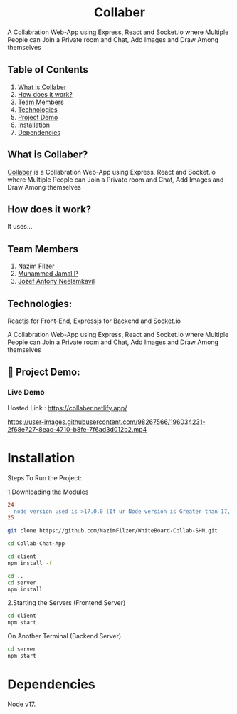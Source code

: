 # **<div align="center">Collaber</div>**  
A Collabration Web-App using Express, React and Socket.io where Multiple People can Join a Private room and Chat, Add Images and Draw Among themselves

## Table of Contents
1. [What is Collaber](#project-description)
2. [How does it work?](#working)
3. [Team Members](#team-members)
4. [Technologies](#technologies)
5. [Project Demo](#project-demo)
6. [Installation](#installation)
7. [Dependencies](#dependencies)


## What is Collaber?
[Collaber](https://collaber.netlify.app/) is a Collabration Web-App using Express, React and Socket.io where Multiple People can Join a Private room and Chat, Add Images and Draw Among themselves

## How does it work? 
It uses...

## Team Members

1. [Nazim Filzer](https://github.com/NazimFilzer/)
1. [Muhammed Jamal P](https://github.com/jamaljm/)
1. [Jozef Antony Neelamkavil](https://github.com/jzf21/) 

## Technologies:

Reactjs for Front-End, Expressjs for Backend and Socket.io

A Collabration Web-App using Express, React and Socket.io where Multiple People can Join a Private room and Chat, Add Images and Draw Among themselves

## 🔧 Project Demo:

### Live Demo
Hosted Link : https://collaber.netlify.app/

https://user-images.githubusercontent.com/98267566/196034231-2f68e727-8eac-4710-b8fe-7f6ad3d012b2.mp4

# Installation
Steps To Run the Project:

1.Downloading the Modules

```diff
24
- node version used is >17.0.0 (If ur Node version is Greater than 17, eg v18 then the app wont run)
25
```
```bash
git clone https://github.com/NazimFilzer/WhiteBoard-Collab-SHN.git

cd Collab-Chat-App

cd client
npm install -f

cd ..
cd server
npm install
```
2.Starting the Servers (Frontend Server)

```bash
cd client
npm start
```
On Another Terminal (Backend Server)

```bash
cd server
npm start
```

# Dependencies

Node v17.
